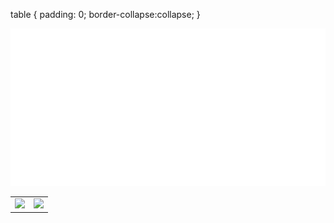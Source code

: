 table {
  padding: 0;
  border-collapse:collapse;
}

<div align="center">
  <img src="https://github.com/angelk90/angelk90/raw/master/info.svg?sanitize=true">
  <table border="0">
  <tr style="border: none;">
    <td valign="top" style="border: none;"><img src="https://github-readme-stats.vercel.app/api/top-langs/?username=angelk90&layout=compact&show_icons=true&title_color=ffffff&icon_color=34abeb&text_color=daf7dc&bg_color=151515"/></td>
    <td valign="top" style="border: none;"><img src="https://github-readme-stats.vercel.app/api?username=angelk90&show_icons=true&title_color=ffffff&icon_color=34abeb&text_color=daf7dc&bg_color=151515"/></td>
  </tr>
</table>
</div>
